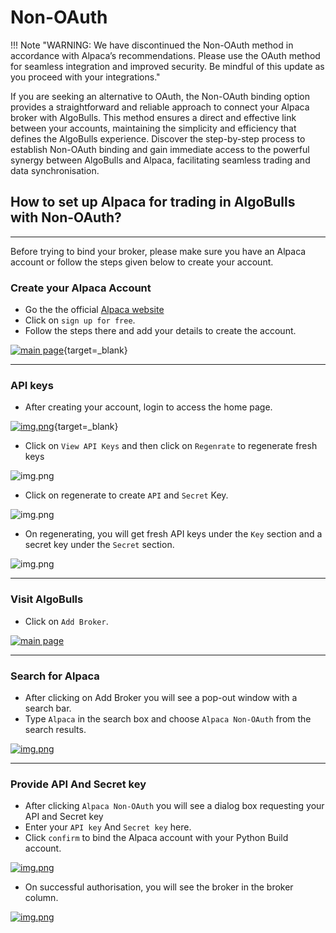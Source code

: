 # Non-OAuth

!!! Note "WARNING: We have discontinued the Non-OAuth method in accordance with Alpaca’s recommendations. Please use the OAuth method for seamless integration and improved security. Be mindful of this update as you proceed with your integrations."

If you are seeking an alternative to OAuth, the Non-OAuth binding option provides a straightforward and reliable approach to connect your Alpaca broker with AlgoBulls. This method ensures a direct and effective link between your accounts, maintaining the simplicity and efficiency that defines the AlgoBulls experience. Discover the step-by-step process to establish Non-OAuth binding and gain immediate access to the powerful synergy between AlgoBulls and Alpaca, facilitating seamless trading and data synchronisation.


## How to set up Alpaca for trading in AlgoBulls with Non-OAuth?
---
Before trying to bind your broker, please make sure you have an Alpaca account or follow the steps given below to create your account.
 


### Create your Alpaca Account
- Go the the official  [Alpaca website](https://alpaca.markets/)
- Click on `sign up for free`.
- Follow the steps there and add your details to create the account.

[![main page](../imgs/alpaca_main_page.png)](https://alpaca.markets/){target=_blank}

---

### API keys
- After creating your account, login to access the home page.
    
[![img.png](../imgs/alpaca_account_home.png)](https://app.alpaca.markets/paper/dashboard/overview){target=_blank}
    
- Click on `View API Keys` and then click on `Regenrate` to regenerate fresh keys
    
![img.png](../imgs/alpaca_view_api_keys.png)
   
- Click on regenerate to create `API` and `Secret` Key.
    
![img.png](../imgs/alpaca_regenerate_api_keys.png)

- On regenerating, you will get fresh API keys under the `Key` section and a secret key under the `Secret` section.
    
![img.png](../imgs/python_build_alpaca_keys_1.png)

---

### Visit AlgoBulls

- Click on `Add Broker`.

[![main page](../python_build/imgs_v2/pyBuild_broking_details.png "Click to Enlarge or Ctrl+Click to open in a new Tab")](../python_build/imgs_v2/pyBuild_broking_details.png)

---

### Search for Alpaca

- After clicking on Add Broker you will see a pop-out window with a search bar.
- Type `Alpaca` in the search box and choose `Alpaca Non-OAuth` from the search results.

[![img.png](../python_build/imgs_v2/Python_build_broking_details_non_oauth_1.png "Click to Enlarge or Ctrl+Click to open in a new Tab")](../python_build/imgs_v2/Python_build_broking_details_non_oauth_1.png)

---

### Provide API And Secret key

- After clicking `Alpaca Non-OAuth` you will see a dialog box requesting your API and Secret key
- Enter your `API key` And `Secret key` here.
- Click `confirm` to bind the Alpaca account with your Python Build account.

[![img.png](../python_build/imgs_v2/python_build_non_auth_pop.png "Click to Enlarge or Ctrl+Click to open in a new Tab")](../python_build/imgs_v2/python_build_non_auth_pop.png)


- On successful authorisation, you will see the broker in the broker column.

[![img.png](../python_build/imgs_v2/python_build_non_oauth_succesful.png "Click to Enlarge or Ctrl+Click to open in a new Tab")](../python_build/imgs_v2/python_build_non_oauth_succesful.png)
